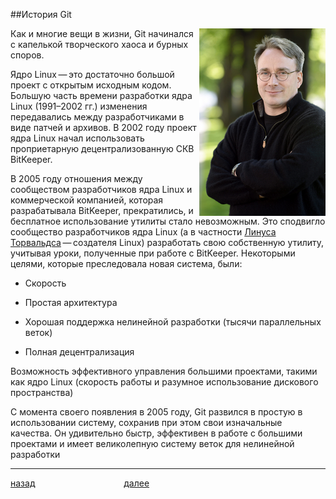 ##История Git

<img align="right" src="img/linus.png">

Как и многие вещи в жизни, Git начинался с капелькой творческого хаоса и бурных споров.

Ядро Linux — это достаточно большой проект с открытым исходным кодом. Большую часть времени разработки ядра Linux (1991–2002 гг.) изменения передавались между разработчиками в виде патчей и архивов. В 2002 году проект ядра Linux начал использовать проприетарную децентрализованную СКВ BitKeeper.

В 2005 году отношения между сообществом разработчиков ядра Linux и коммерческой компанией, которая разрабатывала BitKeeper, прекратились, и бесплатное использование утилиты стало невозможным. Это сподвигло сообщество разработчиков ядра Linux (а в частности [Линуса Торвальдса](https://ru.wikipedia.org/wiki/Торвальдс,_Линус "Торвальдс, Линус - Википедия") — создателя Linux) разработать свою собственную утилиту, учитывая уроки, полученные при работе с BitKeeper. Некоторыми целями, которые преследовала новая система, были:

* Скорость

* Простая архитектура

* Хорошая поддержка нелинейной разработки (тысячи параллельных веток)

* Полная децентрализация

Возможность эффективного управления большими проектами, такими как ядро Linux (скорость работы и разумное использование дискового пространства)

С момента своего появления в 2005 году, Git развился в простую в использовании систему, сохранив при этом свои изначальные качества. Он удивительно быстр, эффективен в работе с большими проектами и имеет великолепную систему веток для нелинейной разработки

***

[назад](./tableofcontents.md "Вернуться назад")                                    [далее](./img/install.md "Следующая страница")